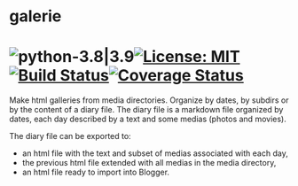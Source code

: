 # galerie

# ![python-3.8|3.9](https://img.shields.io/badge/python-3.8%20|%203.9-blue)[![License: MIT](https://img.shields.io/badge/License-MIT-yellow.svg)](https://opensource.org/licenses/MIT)[![Build Status](https://travis-ci.org/GillesArcas/galerie.svg?branch=master)](https://travis-ci.org/GillesArcas/galerie)[![Coverage Status](https://coveralls.io/repos/github/GillesArcas/galerie/badge.svg?branch=master)](https://coveralls.io/github/GillesArcas/galerie?branch=master)

Make html galleries from media directories. Organize by dates, by subdirs or by
the content of a diary file. The diary file is a markdown file organized by
dates, each day described by a text and some medias (photos and movies).

The diary file can be exported to:

* an html file with the text and subset of medias associated with each day,
* the previous html file extended with all medias in the media directory,
* an html file ready to import into Blogger.
